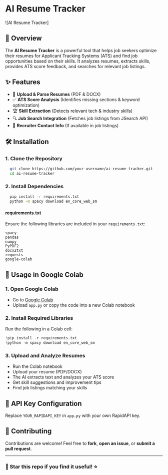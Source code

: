 # AI Resume Tracker

![AI Resume Tracker]

## 🚀 Overview
The **AI Resume Tracker** is a powerful tool that helps job seekers optimize their resumes for Applicant Tracking Systems (ATS) and find job opportunities based on their skills. It analyzes resumes, extracts skills, provides ATS score feedback, and searches for relevant job listings.

## ✨ Features
- 📝 **Upload & Parse Resumes** (PDF & DOCX)
- ✅ **ATS Score Analysis** (Identifies missing sections & keyword optimization)
- 🏆 **Skill Extraction** (Detects relevant tech & industry skills)
- 🔍 **Job Search Integration** (Fetches job listings from JSearch API)
- 📧 **Recruiter Contact Info** (If available in job listings)

## 🛠 Installation

### **1. Clone the Repository**
```bash
  git clone https://github.com/your-username/ai-resume-tracker.git
  cd ai-resume-tracker
```

### **2. Install Dependencies**
```bash
  pip install -r requirements.txt
  python -m spacy download en_core_web_sm
```

#### **requirements.txt**
Ensure the following libraries are included in your `requirements.txt`:
```
spacy
pandas
numpy
PyPDF2
docx2txt
requests
google-colab
```

## 🚀 Usage in Google Colab

### **1. Open Google Colab**
- Go to [Google Colab](https://colab.research.google.com/)
- Upload `app.py` or copy the code into a new Colab notebook

### **2. Install Required Libraries**
Run the following in a Colab cell:
```python
!pip install -r requirements.txt
!python -m spacy download en_core_web_sm
```

### **3. Upload and Analyze Resumes**
- Run the Colab notebook
- Upload your resume (PDF/DOCX)
- The AI extracts text and analyzes your ATS score
- Get skill suggestions and improvement tips
- Find job listings matching your skills

## 🔑 API Key Configuration
Replace `YOUR_RAPIDAPI_KEY` in `app.py` with your own RapidAPI key.



## 🤝 Contributing
Contributions are welcome! Feel free to **fork**, **open an issue**, or **submit a pull request**.


---

### **🌟 Star this repo if you find it useful!** ⭐

